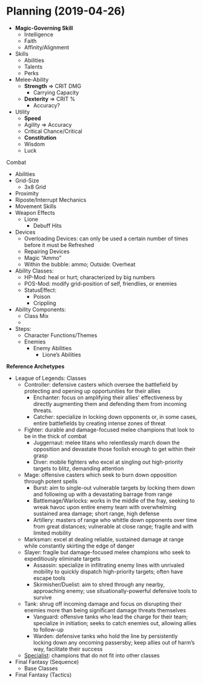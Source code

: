 # Planning (2019-04-26)

- **Magic-Governing Skill**
    - Intelligence
    - Faith
    - Affinity/Alignment
- Skills
    - Abilities
    - Talents
    - Perks
- Melee-Ability
    - **Strength** => CRIT DMG
        - Carrying Capacity
    - **Dexterity** => CRIT %
        - Accuracy?
- Utility
    - **Speed**
    - Agility => Accuracy
    - Critical Chance/Critical
    - **Constitution**
    - Wisdom
    - Luck

Combat

- Abilities
- Grid-Size
    - 3x8 Grid
- Proximity
- Riposte/Interrupt Mechanics
- Movement Skills
- Weapon Effects
    - Lione
        - Debuff Hits
- Devices
    - Overloading Devices: can only be used a certain number of times before it must be Refreshed
    - Repairing Devices
    - Magic “Ammo”
    - Within the bubble: ammo; Outside: Overheat
- Ability Classes:
    - HP-Mod: heal or hurt; characterized by big numbers
    - POS-Mod: modify grid-position of self, friendlies, or enemies
    - StatusEffect:
        - Poison
        - Crippling
- Ability Components:
    - Class Mix
    - 
- Steps:
    - Character Functions/Themes
    - Enemies
        - Enemy Abilities
            - Lione’s Abilities

**Reference Archetypes**

- League of Legends: Classes
    - Controller: defensive casters which oversee the battlefield by protecting and opening up opportunities for their allies
        - Enchanter: focus on amplifying their allies' effectiveness by directly augmenting them and defending them from incoming threats.
        - Catcher: specialize in locking down opponents or, in some cases, entire battlefields by creating intense zones of threat
    - Fighter: durable and damage-focused melee champions that look to be in the thick of combat
        - Juggernaut: melee titans who relentlessly march down the opposition and devastate those foolish enough to get within their grasp
        - Diver: mobile fighters who excel at singling out high-priority targets to blitz, demanding attention
    - Mage: offensive casters which seek to burn down opposition through potent spells
        - Burst: aim to single-out vulnerable targets by locking them down and following up with a devastating barrage from range
        - Battlemage/Warlocks: works in the middle of the fray, seeking to wreak havoc upon entire enemy team with overwhelming sustained area damage; short range, high defense
        - Artillery: masters of range who whittle down opponents over time from great distances; vulnerable at close range; fragile and with limited mobility
    - Marksman: excel at dealing reliable, sustained damage at range while constantly skirting the edge of danger
    - Slayer: fragile but damage-focused melee champions who seek to expeditiously eliminate targets
        - Assassin: specialize in infiltrating enemy lines with unrivaled mobility to quickly dispatch high-priority targets; often have escape tools
        - Skirmisher/Duelist: aim to shred through any nearby, approaching enemy; use situationally-powerful defensive tools to survive
    - Tank: shrug off incoming damage and focus on disrupting their enemies more than being significant damage threats themselves
        - Vanguard: offensive tanks who lead the charge for their team; specialize in initiation; seeks to catch enemies out, allowing allies to follow-up
        - Warden: defensive tanks who hold the line by persistently locking down any oncoming passersby; keep allies out of harm’s way, facilitate their success
    - [Specialist](https://leagueoflegends.fandom.com/wiki/Champion_classes/Specialist): champions that do not fit into other classes
- Final Fantasy (Sequence)
    - Base Classes
- Final Fantasy (Tactics)